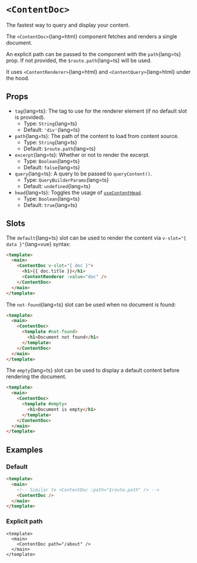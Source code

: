 # `<ContentDoc>`

The fastest way to query and display your content.

The `<ContentDoc>`{lang=html} component fetches and renders a single document.

An explicit path can be passed to the component with the `path`{lang=ts} prop. If not provided, the `$route.path`{lang=ts} will be used.

It uses `<ContentRenderer>`{lang=html} and `<ContentQuery>`{lang=html} under the hood.

## Props

- `tag`{lang=ts}: The tag to use for the renderer element (if no default slot is provided).
  - Type: `String`{lang=ts}
  - Default: `'div'`{lang=ts}
- `path`{lang=ts}: The path of the content to load from content source.
  - Type: `String`{lang=ts}
  - Default: `$route.path`{lang=ts}
- `excerpt`{lang=ts}: Whether or not to render the excerpt.
  - Type: `Boolean`{lang=ts}
  - Default: `false`{lang=ts}
- `query`{lang=ts}: A query to be passed to `queryContent()`.
  - Type: `QueryBuilderParams`{lang=ts}
  - Default: `undefined`{lang=ts}
- `head`{lang=ts}: Toggles the usage of [`useContentHead`](/api/composables/use-content-head).
  - Type: `Boolean`{lang=ts}
  - Default: `true`{lang=ts}

## Slots

The `default`{lang=ts} slot can be used to render the content via `v-slot="{ data }"`{lang=vue} syntax:

```html [pages/dataviz.vue]
<template>
  <main>
    <ContentDoc v-slot="{ doc }">
      <h1>{{ doc.title }}</h1>
      <ContentRenderer :value="doc" />
    </ContentDoc>
  </main>
</template>
```

The `not-found`{lang=ts} slot can be used when no document is found:

```html [pages/dataviz.vue]
<template>
  <main>
    <ContentDoc>
      <template #not-found>
        <h1>Document not found</h1>
      </template>
    </ContentDoc>
  </main>
</template>
```

The `empty`{lang=ts} slot can be used to display a default content before rendering the document.

```html [pages/dataviz.vue]
<template>
  <main>
    <ContentDoc>
      <template #empty>
        <h1>Document is empty</h1>
      </template>
    </ContentDoc>
  </main>
</template>
```

## Examples

### Default

```html [pages/[...slug.vue]]
<template>
  <main>
    <!-- Similar to <ContentDoc :path="$route.path" /> -->
    <ContentDoc />
  </main>
</template>
```

### Explicit path

```vue [app.vue]
<template>
  <main>
    <ContentDoc path="/about" />
  </main>
</template>
```
